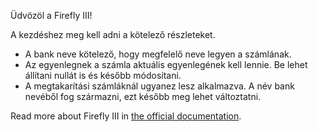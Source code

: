 Üdvözöl a Firefly III!

A kezdéshez meg kell adni a kötelező részleteket.

* A bank neve kötelező, hogy megfelelő neve legyen a számlának.
* Az egyenlegnek a számla aktuális egyenlegének kell lennie. Be lehet állítani nullát is és később módosítani.
* A megtakarítási számláknál ugyanez lesz alkalmazva. A név bank nevéből fog származni, ezt később meg lehet változtatni.

Read more about Firefly III in [the official documentation](https://docs.firefly-iii.org/).